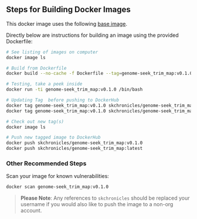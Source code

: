 ## Steps for Building Docker Images

This docker image uses the following [base image](https://github.com/OpenOmics/genome-seek/blob/main/docker/genome-seek/Dockerfile).

Directly below are instructions for building an image using the provided Dockerfile:

```bash
# See listing of images on computer
docker image ls

# Build from Dockerfile
docker build --no-cache -f Dockerfile --tag=genome-seek_trim_map:v0.1.0 .

# Testing, take a peek inside
docker run -ti genome-seek_trim_map:v0.1.0 /bin/bash

# Updating Tag  before pushing to DockerHub
docker tag genome-seek_trim_map:v0.1.0 skchronicles/genome-seek_trim_map:v0.1.0
docker tag genome-seek_trim_map:v0.1.0 skchronicles/genome-seek_trim_map         # latest

# Check out new tag(s)
docker image ls

# Push new tagged image to DockerHub
docker push skchronicles/genome-seek_trim_map:v0.1.0
docker push skchronicles/genome-seek_trim_map:latest
```

### Other Recommended Steps

Scan your image for known vulnerabilities:

```bash
docker scan genome-seek_trim_map:v0.1.0
```

> **Please Note**: Any references to `skchronicles` should be replaced your username if you would also like to push the image to a non-org account.
